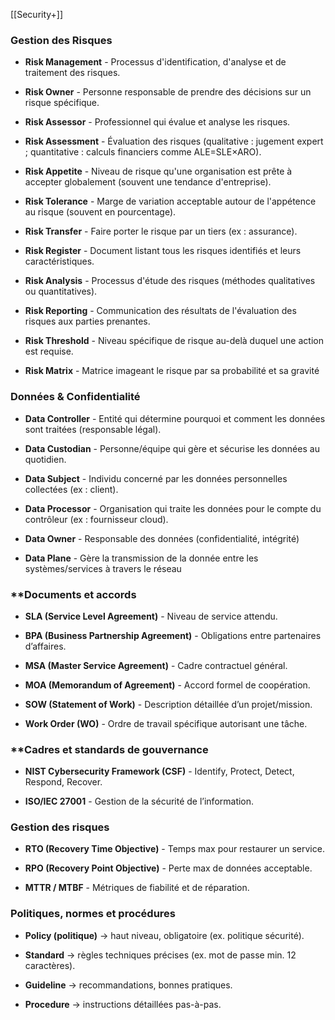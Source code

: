[[Security+]]
### **Gestion des Risques**

- **Risk Management** - Processus d'identification, d'analyse et de traitement des risques.
    
- **Risk Owner** - Personne responsable de prendre des décisions sur un risque spécifique.
    
- **Risk Assessor** - Professionnel qui évalue et analyse les risques.
    
- **Risk Assessment** - Évaluation des risques (qualitative : jugement expert ; quantitative : calculs financiers comme ALE=SLE×ARO).
    
- **Risk Appetite** - Niveau de risque qu'une organisation est prête à accepter globalement (souvent une tendance d'entreprise).
    
- **Risk Tolerance** - Marge de variation acceptable autour de l'appétence au risque (souvent en pourcentage).
    
- **Risk Transfer** - Faire porter le risque par un tiers (ex : assurance).
    
- **Risk Register** - Document listant tous les risques identifiés et leurs caractéristiques.
    
- **Risk Analysis** - Processus d'étude des risques (méthodes qualitatives ou quantitatives).
    
- **Risk Reporting** - Communication des résultats de l'évaluation des risques aux parties prenantes.
    
- **Risk Threshold** - Niveau spécifique de risque au-delà duquel une action est requise.
    
- **Risk Matrix** - Matrice imageant le risque par sa probabilité et sa gravité

### **Données & Confidentialité**

- **Data Controller** - Entité qui détermine pourquoi et comment les données sont traitées (responsable légal).
    
- **Data Custodian** - Personne/équipe qui gère et sécurise les données au quotidien.
    
- **Data Subject** - Individu concerné par les données personnelles collectées (ex : client).
    
- **Data Processor** - Organisation qui traite les données pour le compte du contrôleur (ex : fournisseur cloud).
     
- **Data Owner** - Responsable des données (confidentialité, intégrité)
	
- **Data Plane** - Gère la transmission de la donnée entre les systèmes/services à travers le réseau

### **Documents et accords

- **SLA (Service Level Agreement)** - Niveau de service attendu.
    
- **BPA (Business Partnership Agreement)** - Obligations entre partenaires d’affaires.
    
- **MSA (Master Service Agreement)** - Cadre contractuel général.
    
- **MOA (Memorandum of Agreement)** - Accord formel de coopération.
    
- **SOW (Statement of Work)** - Description détaillée d’un projet/mission.
    
- **Work Order (WO)** - Ordre de travail spécifique autorisant une tâche.

### **Cadres et standards de gouvernance

- **NIST Cybersecurity Framework (CSF)** - Identify, Protect, Detect, Respond, Recover.
    
- **ISO/IEC 27001** - Gestion de la sécurité de l’information.

### **Gestion des risques**

- **RTO (Recovery Time Objective)** - Temps max pour restaurer un service.
    
- **RPO (Recovery Point Objective)** - Perte max de données acceptable.
    
- **MTTR / MTBF** - Métriques de fiabilité et de réparation.

### **Politiques, normes et procédures**

- **Policy (politique)** → haut niveau, obligatoire (ex. politique sécurité).
    
- **Standard** → règles techniques précises (ex. mot de passe min. 12 caractères).
    
- **Guideline** → recommandations, bonnes pratiques.
    
- **Procedure** → instructions détaillées pas-à-pas.